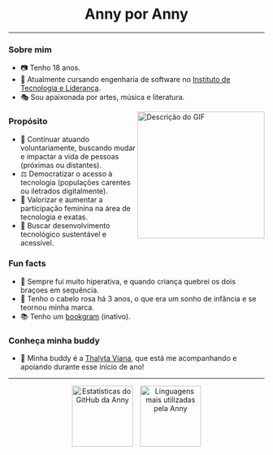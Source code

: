 <div align="center">
 <h1>Anny por Anny</h1>
</div>

---

<h3>Sobre mim</h3>
  <ul>
    <li>📷 Tenho 18 anos.</li>
    <li>📐 Atualmente cursando engenharia de software no <a href="https://www.inteli.edu.br" >Instituto de Tecnologia e Liderança</a>.</li>
    <li>🎭 Sou apaixonada por artes, música e literatura.</li>
   </ul>

   <img src="https://user-images.githubusercontent.com/74038190/219923809-b86dc415-a0c2-4a38-bc88-ad6cf06395a8.gif" alt="Descrição do GIF" width="250px" align="right">
   
<h3>Propósito</h3>
  <ul>
    <li>💫 Continuar atuando voluntariamente, buscando mudar e impactar a vida de pessoas (próximas ou distantes).</li>
    <li>⚖️ Democratizar o acesso à tecnologia (populações carentes ou iletrados digitalmente).</li>
    <li>🧿 Valorizar e aumentar a participação feminina na área de tecnologia e exatas.</li>
    <li>🦉 Buscar desenvolvimento tecnológico sustentável e acessível.</li>
  </ul>

<h3>Fun facts</h3>
  <ul>
    <li>🎢 Sempre fui muito hiperativa, e quando criança quebrei os dois braçoes em sequência.</li>
    <li>🪩 Tenho o cabelo rosa há 3 anos, o que era um sonho de infância e se teornou minha marca.</li>
    <li>📚 Tenho um <a href="https://www.instagram.com/lettersformoony" >bookgram</a> (inativo).</li>
  </ul>

<h3>Conheça minha buddy</h3>
 <ul>
    <li> 💌 Minha buddy é a <a href="https://github.com/thalytaviana" >Thalyta Viana</a>, que está me acompanhando e apoiando durante esse início de ano! </li>
 </ul>

---

 <div align="center">
    <img height="120em" style="margin-right: 10px;" src="https://github-readme-stats.vercel.app/api?username=annyjhulia&hide=stars,prs&show_icons=true&theme=jolly" alt="Estatísticas do GitHub da Anny"/> </a>
  <a href="https://github.com/annyjhulia" target="_blank">
    <img height="120em" src="https://github-readme-stats.vercel.app/api/top-langs/?username=annyjhulia&theme=jolly&layout=compact" alt="Linguagens mais utilizadas pela Anny"/>
  </a>
</div>

